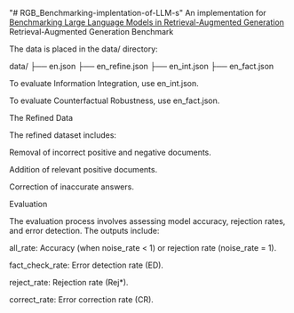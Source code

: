 "# RGB_Benchmarking-implentation-of-LLM-s" 
An implementation for [Benchmarking Large Language Models in Retrieval-Augmented Generation](https://arxiv.org/abs/2309.01431)
Retrieval-Augmented Generation Benchmark

The data is placed in the data/ directory:

data/
├── en.json
├── en_refine.json
├── en_int.json
├── en_fact.json

To evaluate Information Integration, use en_int.json.

To evaluate Counterfactual Robustness, use en_fact.json.

The Refined Data

The refined dataset includes:

Removal of incorrect positive and negative documents.

Addition of relevant positive documents.

Correction of inaccurate answers.

Evaluation

The evaluation process involves assessing model accuracy, rejection rates, and error detection. The outputs include:

all_rate: Accuracy (when noise_rate < 1) or rejection rate (noise_rate = 1).

fact_check_rate: Error detection rate (ED).

reject_rate: Rejection rate (Rej*).

correct_rate: Error correction rate (CR).
